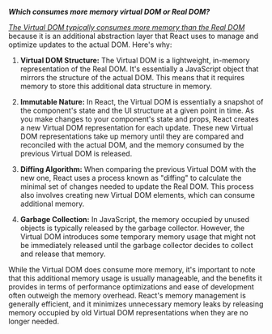 **_Which consumes more memory virtual DOM or Real DOM?_**

<ins>_The Virtual DOM typically consumes more memory than the Real DOM_</ins> because it is an additional abstraction layer that React uses to manage and optimize updates to the actual DOM. Here's why:

1. **Virtual DOM Structure:** The Virtual DOM is a lightweight, in-memory representation of the Real DOM. It's essentially a JavaScript object that mirrors the structure of the actual DOM. This means that it requires memory to store this additional data structure in memory.

2. **Immutable Nature:** In React, the Virtual DOM is essentially a snapshot of the component's state and the UI structure at a given point in time. As you make changes to your component's state and props, React creates a new Virtual DOM representation for each update. These new Virtual DOM representations take up memory until they are compared and reconciled with the actual DOM, and the memory consumed by the previous Virtual DOM is released.

3. **Diffing Algorithm:** When comparing the previous Virtual DOM with the new one, React uses a process known as "diffing" to calculate the minimal set of changes needed to update the Real DOM. This process also involves creating new Virtual DOM elements, which can consume additional memory.

4. **Garbage Collection:** In JavaScript, the memory occupied by unused objects is typically released by the garbage collector. However, the Virtual DOM introduces some temporary memory usage that might not be immediately released until the garbage collector decides to collect and release that memory.

While the Virtual DOM does consume more memory, it's important to note that this additional memory usage is usually manageable, and the benefits it provides in terms of performance optimizations and ease of development often outweigh the memory overhead. React's memory management is generally efficient, and it minimizes unnecessary memory leaks by releasing memory occupied by old Virtual DOM representations when they are no longer needed.
